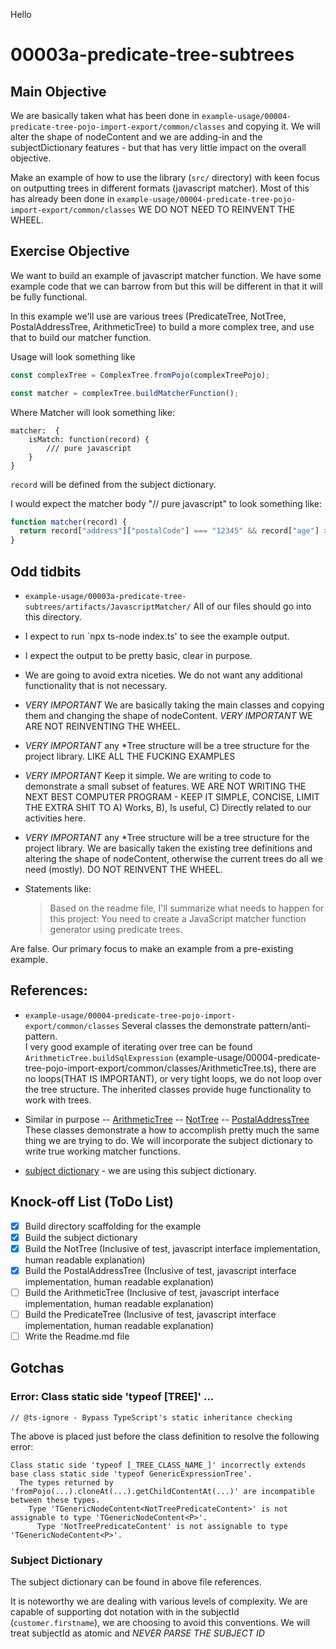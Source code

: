 Hello

# 00003a-predicate-tree-subtrees

## Main Objective

We are basically taken what has been done in `example-usage/00004-predicate-tree-pojo-import-export/common/classes` and copying it. We will alter the shape of nodeContent and we are adding-in and the subjectDictionary features - but that has very little impact on the overall objective.

Make an example of how to use the library (`src/` directory) with keen focus on outputting trees in different formats (javascript matcher). Most of this has already been done in `example-usage/00004-predicate-tree-pojo-import-export/common/classes` WE DO NOT NEED TO REINVENT THE WHEEL.

## Exercise Objective

We want to build an example of javascript matcher function. We have some example code that we can barrow from but this will be different in that it will be fully functional.

In this example we'll use are various trees (PredicateTree, NotTree, PostalAddressTree, ArithmeticTree) to build a more complex tree, and use that to build our matcher function.

Usage will look something like

```javascript
const complexTree = ComplexTree.fromPojo(complexTreePojo);

const matcher = complexTree.buildMatcherFunction();
```

Where Matcher will look something like:

```
matcher:  {
    isMatch: function(record) {
        /// pure javascript
    }
}

```

`record` will be defined from the subject dictionary.

I would expect the matcher body "// pure javascript" to look something like:

```javascript
function matcher(record) {
  return record["address"]["postalCode"] === "12345" && record["age"] > 18;
}
```

## Odd tidbits

- `example-usage/00003a-predicate-tree-subtrees/artifacts/JavascriptMatcher/` All of our files should go into this directory.
- I expect to run `npx ts-node index.ts' to see the example output.
- I expect the output to be pretty basic, clear in purpose.
- We are going to avoid extra niceties. We do not want any additional functionality that is not necessary.
- _VERY IMPORTANT_ We are basically taking the main classes and copying them and changing the shape of nodeContent. _VERY IMPORTANT_ WE ARE NOT REINVENTING THE WHEEL.

- _VERY IMPORTANT_ any \*Tree structure will be a tree structure for the project library. LIKE ALL THE FUCKING EXAMPLES
- _VERY IMPORTANT_ Keep it simple. We are writing to code to demonstrate a small subset of features.
  WE ARE NOT WRITING THE NEXT BEST COMPUTER PROGRAM - KEEP IT SIMPLE, CONCISE, LIMIT THE EXTRA SHIT TO
  A) Works, B), Is useful, C) Directly related to our activities here.
- _VERY IMPORTANT_ any \*Tree structure will be a tree structure for the project library. We are basically taken the existing tree definitions and altering the shape of nodeContent, otherwise the current trees do all we need (mostly). DO NOT REINVENT THE WHEEL.

- Statements like:
  > Based on the readme file, I'll summarize what needs to happen for this project: You need to create a JavaScript matcher function generator using predicate trees.

Are false. Our primary focus to make an example from a pre-existing example.

## References:

- `example-usage/00004-predicate-tree-pojo-import-export/common/classes`
  Several classes the demonstrate pattern/anti-pattern.  
  I very good example of iterating over tree can be found `ArithmeticTree.buildSqlExpression` (example-usage/00004-predicate-tree-pojo-import-export/common/classes/ArithmeticTree.ts),
  there are no loops(THAT IS IMPORTANT), or very tight loops, we do not loop over the tree structure. The inherited classes provide huge functionality to work with trees.

- Similar in purpose
  -- [ArithmeticTree](example-usage/00004-predicate-tree-pojo-import-export/common/classes/ArithmeticTree.ts)
  -- [NotTree](`example-usage/00004-predicate-tree-pojo-import-export/common/classes/NotTree.ts`)
  -- [PostalAddressTree](`example-usage/00004-predicate-tree-pojo-import-export/common/classes/PostalAddressTree.ts`)
  These classes demonstrate a how to accomplish pretty much the same thing we are trying to do. We will incorporate the subject dictionary to write
  true working matcher functions.

- [subject dictionary](example-usage/00003a-predicate-tree-subtrees/artifacts/JavascriptMatcher/subjectDictionary.ts) - we are using this subject dictionary.

## Knock-off List (ToDo List)

- [x] Build directory scaffolding for the example
- [x] Build the subject dictionary
- [x] Build the NotTree (Inclusive of test, javascript interface implementation, human readable explanation)
- [x] Build the PostalAddressTree (Inclusive of test, javascript interface implementation, human readable explanation)
- [ ] Build the ArithmeticTree (Inclusive of test, javascript interface implementation, human readable explanation)
- [ ] Build the PredicateTree (Inclusive of test, javascript interface implementation, human readable explanation)
- [ ] Write the Readme.md file

## Gotchas

### Error: Class static side 'typeof [TREE]' ...

```
// @ts-ignore - Bypass TypeScript's static inheritance checking
```

The above is placed just before the class definition to resolve the following error:

```
Class static side 'typeof [_TREE_CLASS_NAME_]' incorrectly extends base class static side 'typeof GenericExpressionTree'.
  The types returned by 'fromPojo(...).cloneAt(...).getChildContentAt(...)' are incompatible between these types.
    Type 'TGenericNodeContent<NotTreePredicateContent>' is not assignable to type 'TGenericNodeContent<P>'.
      Type 'NotTreePredicateContent' is not assignable to type 'TGenericNodeContent<P>'.
```

### Subject Dictionary

The subject dictionary can be found in above file references.

It is noteworthy we are dealing with various levels of complexity. We are capable of supporting dot notation with in the subjectId (`customer.firstname`), we are choosing to avoid this conventions. We will treat subjectId as atomic and _NEVER PARSE THE SUBJECT ID_
